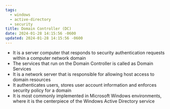 ```yaml
---
tags:
  - windows
  - active-directory
  - security
title: Domain Controller (DC)
date: 2024-01-28 14:15:56 -0600
updated: 2024-01-28 14:15:56 -0600
---
```


* It is a server computer that responds to security authentication requests within a computer network domain
* The services that run on the Domain Controller is called as Domain Services
* It is a network server that is responsible for allowing host access to domain resources
* It authenticates users, stores user account information and enforces security policy for a domain
* It is most commonly implemented in Microsoft Windows environments, where it is the centerpiece of the Windows Active Directory service
